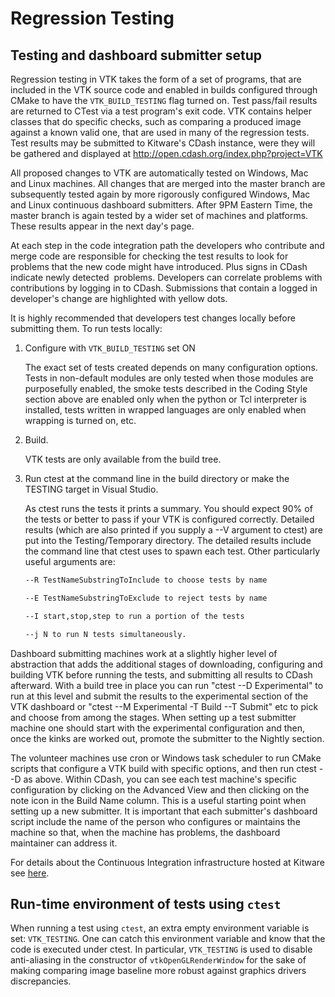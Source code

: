 # Regression Testing

##  Testing and dashboard submitter setup

Regression testing in VTK takes the form of a set of programs, that are included  in the VTK source code and enabled in builds configured through CMake to have the `VTK_BUILD_TESTING` flag turned on. Test pass/fail results are returned to CTest via a test program's exit code. VTK contains helper classes that do specific checks, such as comparing a produced image against a known valid one, that are used in many of the regression tests.  Test results may be submitted to Kitware's CDash instance, were they will be gathered and displayed at <http://open.cdash.org/index.php?project=VTK>

All proposed changes to VTK are automatically tested on Windows, Mac and Linux machines. All changes that are merged into the master branch are subsequently tested again by more rigorously configured Windows, Mac and Linux continuous dashboard submitters. After 9PM Eastern Time, the master branch is again tested by a wider set of machines and platforms. These results appear in the next day's page.

At each step in the code integration path the developers who contribute and merge code are responsible for checking the test results to look for problems that the new code might have introduced. Plus signs in CDash indicate newly detected  problems. Developers can correlate problems with contributions by logging in to CDash. Submissions that contain a logged in developer's change are highlighted with yellow dots.

It is highly recommended that developers test changes locally before submitting them. To run tests locally:

1.  Configure with `VTK_BUILD_TESTING` set ON

    The exact set of tests created depends on many configuration options. Tests in non-default modules are only tested when those modules are purposefully enabled, the smoke tests described in the Coding Style section above are enabled only when the python or Tcl interpreter is installed, tests written in wrapped languages are only enabled when wrapping is turned on, etc.

1.  Build. 

    VTK tests are only available from the build tree.

1.  Run ctest at the command line in the build directory or make the TESTING target in Visual Studio.

    As ctest runs the tests it prints a summary. You should expect 90% of the tests or better to pass if your VTK is configured correctly. Detailed results (which are also printed if you supply a --V argument to ctest) are put into the Testing/Temporary directory. The detailed results include the command line that ctest uses to spawn each test. Other particularly useful arguments are:
    ```bash
    --R TestNameSubstringToInclude to choose tests by name

    --E TestNameSubstringToExclude to reject tests by name

    --I start,stop,step to run a portion of the tests

    --j N to run N tests simultaneously.
    ```

Dashboard submitting machines work at a slightly higher level of abstraction that adds the additional stages of downloading, configuring and building VTK before running the tests, and submitting all results to CDash afterward. With a build tree in place you can run "ctest --D Experimental"  to run at this level and submit the results to the experimental section of the VTK dashboard or "ctest --M Experimental -T Build --T Submit" etc to pick and choose from among the stages. When setting up a test submitter machine one should start with the experimental configuration and then, once the kinks are worked out, promote the submitter to the Nightly section.

The volunteer machines use cron or Windows task scheduler to run CMake scripts that configure a VTK build with specific options, and then run ctest --D as above. Within CDash, you can see each test machine's specific configuration by clicking on the Advanced View and then clicking on the note icon in the Build Name column. This is a useful starting point when setting up a new submitter. It is important that each submitter's dashboard script include the name of the person who configures or maintains the machine so that, when the machine has problems, the dashboard maintainer can address it.

For details about the Continuous Integration infrastructure hosted at Kitware see [here](git/develop.md#continuous-integration).

## Run-time environment of tests using `ctest`

When running a test using `ctest`, an extra empty environment variable is set: `VTK_TESTING`. One
can catch this environment variable and know that the code is executed under ctest. In particular,
`VTK_TESTING` is used to disable anti-aliasing in the constructor of `vtkOpenGLRenderWindow` for the
sake of making comparing image baseline more robust against graphics drivers discrepancies.
